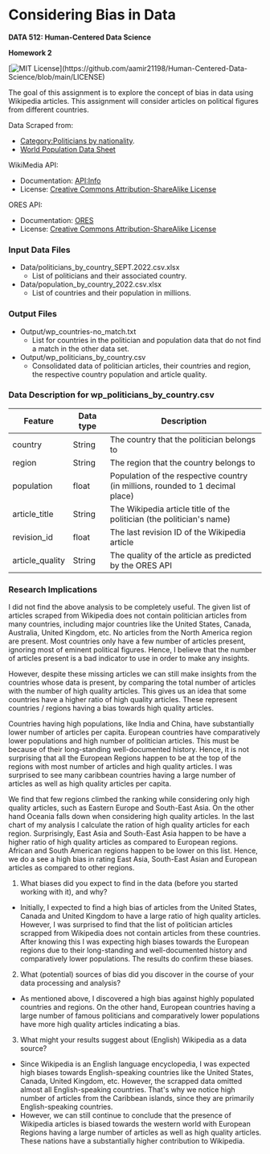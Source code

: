 # Considering Bias in Data

**DATA 512: Human-Centered Data Science**

**Homework 2**

[![MIT License](https://img.shields.io/apm/l/atomic-design-ui.svg?)](https://github.com/aamir21198/Human-Centered-Data-Science/blob/main/LICENSE)

The goal of this assignment is to explore the concept of bias in data using Wikipedia articles. This assignment will consider articles on political figures from different countries.

Data Scraped from:
- [Category:Politicians by nationality](https://en.wikipedia.org/w/index.php?title=Category:Politicians_by_nationality&subcatfrom=South+Sudanese+politicians#mw-subcategories).
- [World Population Data Sheet](https://www.prb.org/international/indicator/population/table)

WikiMedia API:
- Documentation: [API:Info](https://www.mediawiki.org/wiki/API:Info)
- License: [Creative Commons Attribution-ShareAlike License](https://creativecommons.org/licenses/by-sa/3.0/)

ORES API:
- Documentation: [ORES](https://www.mediawiki.org/wiki/ORES)
- License: [Creative Commons Attribution-ShareAlike License](https://creativecommons.org/licenses/by-sa/3.0/)

### Input Data Files
- Data/politicians_by_country_SEPT.2022.csv.xlsx
  - List of politicians and their associated country.
- Data/population_by_country_2022.csv.xlsx
  - List of countries and their population in millions.

### Output Files
- Output/wp_countries-no_match.txt
  - List for countries in the politician and population data that do not find a match in the other data set.
- Output/wp_politicians_by_country.csv
  - Consolidated data of politician articles, their countries and region, the respective country population and article quality.

### Data Description for wp_politicians_by_country.csv

| Feature         | Data type | Description                                                                    |
|-----------------|-----------|--------------------------------------------------------------------------------|
| country         | String    | The country that the politician belongs to                                     |
| region          | String    | The region that the country belongs to                                         |
| population      | float     | Population of the respective country (in millions, rounded to 1 decimal place) |
| article_title   | String    | The Wikipedia article title of the politician (the politician's name)          |
| revision_id     | float     | The last revision ID of the Wikipedia article                                  |
| article_quality | String    | The quality of the article as predicted by the ORES API                        |

### Research Implications

I did not find the above analysis to be completely useful. The given list of articles scraped from Wikipedia does not contain politician articles from many countries, including major countries like the United States, Canada, Australia, United Kingdom, etc. No articles from the North America region are present. Most countries only have a few number of articles present, ignoring most of eminent political figures. Hence, I believe that the number of articles present is a bad indicator to use in order to make any insights.

However, despite these missing articles we can still make insights from the countries whose data is present, by comparing the total number of articles with the number of high quality articles. This gives us an idea that some countries have a higher ratio of high quality articles. These represent countries / regions having a bias towards high quality articles.

Countries having high populations, like India and China, have substantially lower number of articles per capita. European countries have comparatively lower populations and high number of politician articles. This must be because of their long-standing well-documented history. Hence, it is not surprising that all the European Regions happen to be at the top of the regions with most number of articles and high quality articles. I was surprised to see many caribbean countries having a large number of articles as well as high quality articles per capita.

We find that few regions climbed the ranking while considering only high quality articles, such as Eastern Europe and South-East Asia. On the other hand Oceania falls down when considering high quality articles. In the last chart of my analysis I calculate the ration of high quality articles for each region. Surprisingly, East Asia and South-East Asia happen to be have a higher ratio of high quality articles as compared to European regions. African and South American regions happen to be lower on this list. Hence, we do a see a high bias in rating East Asia, South-East Asian and European articles as compared to other regions.

1. What biases did you expect to find in the data (before you started working with it), and why?
- Initially, I expected to find a high bias of articles from the United States, Canada and United Kingdom to have a large ratio of high quality articles. However, I was surprised to find that the list of politician articles scrapped from Wikipedia does not contain articles from these countries. After knowing this I was expecting high biases towards the European regions due to their long-standing and well-documented history and comparatively lower populations. The results do confirm these biases.

2. What (potential) sources of bias did you discover in the course of your data processing and analysis?
- As mentioned above, I discovered a high bias against highly populated countries and regions. On the other hand, European countries having a large number of famous politicians and comparatively lower populations have more high quality articles indicating a bias.

3. What might your results suggest about (English) Wikipedia as a data source?
- Since Wikipedia is an English language encyclopedia, I was expected high biases towards English-speaking countries like the United States, Canada, United Kingdom, etc. However, the scrapped data omitted almost all English-speaking countries. That's why we notice high number of articles from the Caribbean islands, since they are primarily English-speaking countries.
- However, we can still continue to conclude that the presence of Wikipedia articles is biased towards the western world with European Regions having a large number of articles as well as high quality articles. These nations have a substantially higher contribution to Wikipedia.
